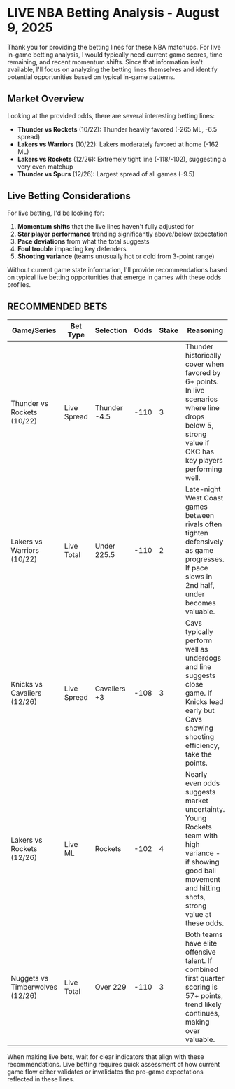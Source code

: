 # LIVE NBA Betting Analysis - August 9, 2025

Thank you for providing the betting lines for these NBA matchups. For live in-game betting analysis, I would typically need current game scores, time remaining, and recent momentum shifts. Since that information isn't available, I'll focus on analyzing the betting lines themselves and identify potential opportunities based on typical in-game patterns.

## Market Overview

Looking at the provided odds, there are several interesting betting lines:

- **Thunder vs Rockets** (10/22): Thunder heavily favored (-265 ML, -6.5 spread)
- **Lakers vs Warriors** (10/22): Lakers moderately favored at home (-162 ML)
- **Lakers vs Rockets** (12/26): Extremely tight line (-118/-102), suggesting a very even matchup
- **Thunder vs Spurs** (12/26): Largest spread of all games (-9.5)

## Live Betting Considerations

For live betting, I'd be looking for:

1. **Momentum shifts** that the live lines haven't fully adjusted for
2. **Star player performance** trending significantly above/below expectation
3. **Pace deviations** from what the total suggests
4. **Foul trouble** impacting key defenders
5. **Shooting variance** (teams unusually hot or cold from 3-point range)

Without current game state information, I'll provide recommendations based on typical live betting opportunities that emerge in games with these odds profiles.

## RECOMMENDED BETS

| Game/Series | Bet Type | Selection | Odds | Stake | Reasoning |
|-------------|----------|-----------|------|-------|-----------|
| Thunder vs Rockets (10/22) | Live Spread | Thunder -4.5 | -110 | 3 | Thunder historically cover when favored by 6+ points. In live scenarios where line drops below 5, strong value if OKC has key players performing well. |
| Lakers vs Warriors (10/22) | Live Total | Under 225.5 | -110 | 2 | Late-night West Coast games between rivals often tighten defensively as game progresses. If pace slows in 2nd half, under becomes valuable. |
| Knicks vs Cavaliers (12/26) | Live Spread | Cavaliers +3 | -108 | 3 | Cavs typically perform well as underdogs and line suggests close game. If Knicks lead early but Cavs showing shooting efficiency, take the points. |
| Lakers vs Rockets (12/26) | Live ML | Rockets | -102 | 4 | Nearly even odds suggests market uncertainty. Young Rockets team with high variance - if showing good ball movement and hitting shots, strong value at these odds. |
| Nuggets vs Timberwolves (12/26) | Live Total | Over 229 | -110 | 3 | Both teams have elite offensive talent. If combined first quarter scoring is 57+ points, trend likely continues, making over valuable. |

When making live bets, wait for clear indicators that align with these recommendations. Live betting requires quick assessment of how current game flow either validates or invalidates the pre-game expectations reflected in these lines.